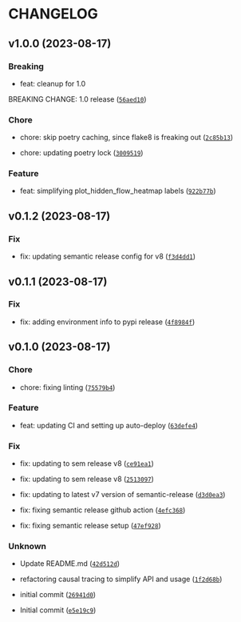 # CHANGELOG



## v1.0.0 (2023-08-17)

### Breaking

* feat: cleanup for 1.0

BREAKING CHANGE: 1.0 release ([`56aed10`](https://github.com/chanind/causal-tracer/commit/56aed10eacc96ba78c156e07db096a6bf0717ee6))

### Chore

* chore: skip poetry caching, since flake8 is freaking out ([`2c85b13`](https://github.com/chanind/causal-tracer/commit/2c85b13b211f40e544762bbd619745171c118d98))

* chore: updating poetry lock ([`3009519`](https://github.com/chanind/causal-tracer/commit/300951985fb02d9579e9fc1816eb9b84d7f72a96))

### Feature

* feat: simplifying plot_hidden_flow_heatmap labels ([`922b77b`](https://github.com/chanind/causal-tracer/commit/922b77b8d7a31b8b0664fbf9005984522069a0f7))


## v0.1.2 (2023-08-17)

### Fix

* fix: updating semantic release config for v8 ([`f3d4dd1`](https://github.com/chanind/causal-tracer/commit/f3d4dd190ad11903cceec5afad6a7ebfe323f6cb))


## v0.1.1 (2023-08-17)

### Fix

* fix: adding environment info to pypi release ([`4f8984f`](https://github.com/chanind/causal-tracer/commit/4f8984f487224026dbab84de7d6b12e85c6b04f9))


## v0.1.0 (2023-08-17)

### Chore

* chore: fixing linting ([`75579b4`](https://github.com/chanind/causal-tracer/commit/75579b406420ab0e32c0a52ec08c1c03e270eff4))

### Feature

* feat: updating CI and setting up auto-deploy ([`63defe4`](https://github.com/chanind/causal-tracer/commit/63defe44b2fefbb2247dd847fa74680a4e7782d9))

### Fix

* fix: updating to sem release v8 ([`ce91ea1`](https://github.com/chanind/causal-tracer/commit/ce91ea16cbe59e4b2be0cf564775c089e89b213d))

* fix: updating to sem release v8 ([`2513097`](https://github.com/chanind/causal-tracer/commit/25130971829957ba791fa592c0cd1a624371cf8b))

* fix: updating to latest v7 version of semantic-release ([`d3d0ea3`](https://github.com/chanind/causal-tracer/commit/d3d0ea37e348f7e52cc830fa464340df406098f7))

* fix: fixing semantic release github action ([`4efc368`](https://github.com/chanind/causal-tracer/commit/4efc3682fe567336381433172a9e805e0f78858a))

* fix: fixing semantic release setup ([`47ef928`](https://github.com/chanind/causal-tracer/commit/47ef92841d69abc7770f78604191f6f5e0624e08))

### Unknown

* Update README.md ([`42d512d`](https://github.com/chanind/causal-tracer/commit/42d512d7c57fb6d3d2971668aee305e61c01a317))

* refactoring causal tracing to simplify API and usage ([`1f2d68b`](https://github.com/chanind/causal-tracer/commit/1f2d68bc025c4b69f7be28469eb893c72d2b4577))

* initial commit ([`26941d0`](https://github.com/chanind/causal-tracer/commit/26941d085ab703bb144dff7510201d89e6119b6a))

* Initial commit ([`e5e19c9`](https://github.com/chanind/causal-tracer/commit/e5e19c97606ab1c2f7a71b25f3487660374999fc))
